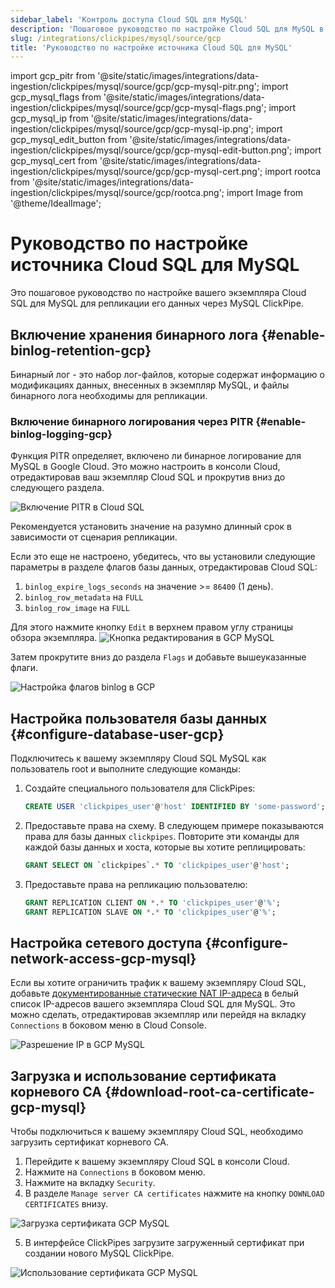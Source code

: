 ```yaml
---
sidebar_label: 'Контроль доступа Cloud SQL для MySQL'
description: 'Пошаговое руководство по настройке Cloud SQL для MySQL в качестве источника для ClickPipes'
slug: /integrations/clickpipes/mysql/source/gcp
title: 'Руководство по настройке источника Cloud SQL для MySQL'
---
```


import gcp_pitr from '@site/static/images/integrations/data-ingestion/clickpipes/mysql/source/gcp/gcp-mysql-pitr.png';
import gcp_mysql_flags from '@site/static/images/integrations/data-ingestion/clickpipes/mysql/source/gcp/gcp-mysql-flags.png';
import gcp_mysql_ip from '@site/static/images/integrations/data-ingestion/clickpipes/mysql/source/gcp/gcp-mysql-ip.png';
import gcp_mysql_edit_button from '@site/static/images/integrations/data-ingestion/clickpipes/mysql/source/gcp/gcp-mysql-edit-button.png';
import gcp_mysql_cert from '@site/static/images/integrations/data-ingestion/clickpipes/mysql/source/gcp/gcp-mysql-cert.png';
import rootca from '@site/static/images/integrations/data-ingestion/clickpipes/mysql/source/gcp/rootca.png';
import Image from '@theme/IdealImage';


# Руководство по настройке источника Cloud SQL для MySQL

Это пошаговое руководство по настройке вашего экземпляра Cloud SQL для MySQL для репликации его данных через MySQL ClickPipe.

## Включение хранения бинарного лога {#enable-binlog-retention-gcp}
Бинарный лог - это набор лог-файлов, которые содержат информацию о модификациях данных, внесенных в экземпляр MySQL, и файлы бинарного лога необходимы для репликации.

### Включение бинарного логирования через PITR {#enable-binlog-logging-gcp}
Функция PITR определяет, включено ли бинарное логирование для MySQL в Google Cloud. Это можно настроить в консоли Cloud, отредактировав ваш экземпляр Cloud SQL и прокрутив вниз до следующего раздела.

<Image img={gcp_pitr} alt="Включение PITR в Cloud SQL" size="lg" border/>

Рекомендуется установить значение на разумно длинный срок в зависимости от сценария репликации.

Если это еще не настроено, убедитесь, что вы установили следующие параметры в разделе флагов базы данных, отредактировав Cloud SQL:
1. `binlog_expire_logs_seconds` на значение >= `86400` (1 день).
2. `binlog_row_metadata` на `FULL`
3. `binlog_row_image` на `FULL`

Для этого нажмите кнопку `Edit` в верхнем правом углу страницы обзора экземпляра.
<Image img={gcp_mysql_edit_button} alt="Кнопка редактирования в GCP MySQL" size="lg" border/>

Затем прокрутите вниз до раздела `Flags` и добавьте вышеуказанные флаги.

<Image img={gcp_mysql_flags} alt="Настройка флагов binlog в GCP" size="lg" border/>

## Настройка пользователя базы данных {#configure-database-user-gcp}

Подключитесь к вашему экземпляру Cloud SQL MySQL как пользователь root и выполните следующие команды:

1. Создайте специального пользователя для ClickPipes:

    ```sql
    CREATE USER 'clickpipes_user'@'host' IDENTIFIED BY 'some-password';
    ```

2. Предоставьте права на схему. В следующем примере показываются права для базы данных `clickpipes`. Повторите эти команды для каждой базы данных и хоста, которые вы хотите реплицировать:

    ```sql
    GRANT SELECT ON `clickpipes`.* TO 'clickpipes_user'@'host';
    ```

3. Предоставьте права на репликацию пользователю:

    ```sql
    GRANT REPLICATION CLIENT ON *.* TO 'clickpipes_user'@'%';
    GRANT REPLICATION SLAVE ON *.* TO 'clickpipes_user'@'%';
    ```

## Настройка сетевого доступа {#configure-network-access-gcp-mysql}

Если вы хотите ограничить трафик к вашему экземпляру Cloud SQL, добавьте [документированные статические NAT IP-адреса](../../index.md#list-of-static-ips) в белый список IP-адресов вашего экземпляра Cloud SQL для MySQL.
Это можно сделать, отредактировав экземпляр или перейдя на вкладку `Connections` в боковом меню в Cloud Console.

<Image img={gcp_mysql_ip} alt="Разрешение IP в GCP MySQL" size="lg" border/>

## Загрузка и использование сертификата корневого CA {#download-root-ca-certificate-gcp-mysql}
Чтобы подключиться к вашему экземпляру Cloud SQL, необходимо загрузить сертификат корневого CA.

1. Перейдите к вашему экземпляру Cloud SQL в консоли Cloud.
2. Нажмите на `Connections` в боковом меню.
3. Нажмите на вкладку `Security`.
4. В разделе `Manage server CA certificates` нажмите на кнопку `DOWNLOAD CERTIFICATES` внизу.

<Image img={gcp_mysql_cert} alt="Загрузка сертификата GCP MySQL" size="lg" border/>

5. В интерфейсе ClickPipes загрузите загруженный сертификат при создании нового MySQL ClickPipe.

<Image img={rootca} alt="Использование сертификата GCP MySQL" size="lg" border/>
